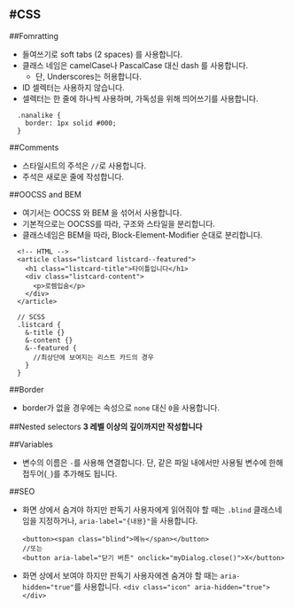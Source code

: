 #CSS
----
##Fomratting
- 들여쓰기로 soft tabs (2 spaces) 를 사용합니다.
- 클래스 네임은 camelCase나 PascalCase 대신 dash 를 사용합니다.
  - 단, Underscores는 허용합니다.
- ID 셀렉터는 사용하지 않습니다.
- 셀렉터는 한 줄에 하나씩 사용하며, 가독성을 위해 띄어쓰기를 사용합니다.
```
  .nanalike {
    border: 1px solid #000;
  }
```

##Comments
- 스타일시트의 주석은 `//`로 사용합니다.
- 주석은 새로운 줄에 작성합니다.

##OOCSS and BEM
- 여기서는 OOCSS 와 BEM 을 섞어서 사용합니다.
- 기본적으로는 OOCSS를 따라, 구조와 스타일을 분리합니다.
- 클래스네임은 BEM을 따라, Block-Element-Modifier 순대로 분리합니다.
```
  <!-- HTML -->
  <article class="listcard listcard--featured">
    <h1 class="listcard-title">타이틀입니다</h1>
    <div class="listcard-content">
      <p>로렘입숨</p>
    </div>
  </article>
```

```
  // SCSS
  .listcard {
    &-title {}
    &-content {}
    &--featured {
      //최상단에 보여지는 리스트 카드의 경우
    }
  }
```
##Border
- border가 없을 경우에는 속성으로 `none` 대신 `0`을 사용합니다.

##Nested selectors
**3 레벨 이상의 깊이까지만 작성합니다**

##Variables
- 변수의 이름은 `-`를 사용해 연결합니다. 단, 같은 파일 내에서만 사용될 변수에 한해 접두어(`_`)를 추가해도 됩니다.


##SEO
- 화면 상에서 숨겨야 하지만 판독기 사용자에게 읽어줘야 할 때는 `.blind` 클래스네임을 지정하거나, `aria-label="{내용}"`을 사용합니다.
  ```
  <button><span class="blind">메뉴</span></button>
  //또는
  <button aria-label="닫기 버튼" onclick="myDialog.close()">X</button>
  ```
- 화면 상에서 보여야 하지만 판독기 사용자에겐 숨겨야 할 때는 `aria-hidden="true"`를 사용합니다.
  ```<div class="icon" aria-hidden="true"></div>```